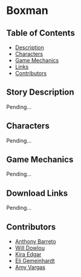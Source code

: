 <h1 style="align: center"> Boxman </h1>

## Table of Contents
- [Description](#story-description)
- [Characters](#characters)
- [Game Mechanics](#game-mechanics)
- [Links](#download-links)
- [Contributors](#contributors)

## Story Description
Pending...

## Characters
Pending...

## Game Mechanics
Pending...

## Download Links
Pending...

## Contributors
* [Anthony Barreto](https://github.com/AnthonyB1116)
* [Will Dowlou](https://github.com/Spyder2074)
* [Kira Edgar](https://github.com/kiraautumn)
* [Eli Gemeinhardt](https://github.com/Hintlord)
* [Amy Vargas](https://github.com/A-Vargas-GP)
